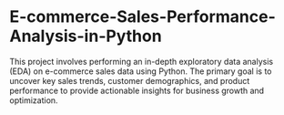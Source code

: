 # E-commerce-Sales-Performance-Analysis-in-Python
This project involves performing an in-depth exploratory data analysis (EDA) on e-commerce sales data using Python. The primary goal is to uncover key sales trends, customer demographics, and product performance to provide actionable insights for business growth and optimization.
